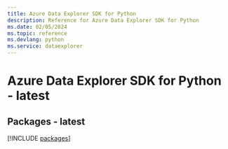```yaml
---
title: Azure Data Explorer SDK for Python
description: Reference for Azure Data Explorer SDK for Python
ms.date: 02/05/2024
ms.topic: reference
ms.devlang: python
ms.service: dataexplorer
---
```

# Azure Data Explorer SDK for Python - latest
## Packages - latest
[!INCLUDE [packages](data-explorer-index.md)]